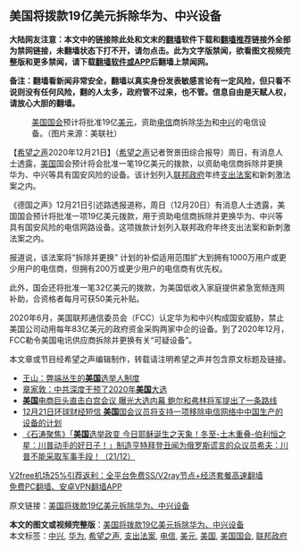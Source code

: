  <h2>美国将拨款19亿美元拆除华为、中兴设备</h2> <p class="notice"><b>大陆网友注意：本文中的链接除此处和文末的<a href="https://github.com/bannedbook/fanqiang" >翻墙</a>软件下载和<a href="https://github.com/killgcd/justmysocks/blob/master/README.md">翻墙推荐</a>链接外全部为禁网链接，未翻墙状态下打不开，请勿点击。此为文字版禁闻，欲看图文视频完整版和更多禁闻，请下载<a href="https://github.com/bannedbook/fanqiang">翻墙软件或APP</a>后翻墙上禁闻网。</p><p>备注：翻墙看新闻非常安全，翻墙以真实身份发表敏感言论有一定风险，但只看不说则没有任何风险，翻的人太多，政府管不过来，也不管。信息自由是天赋人权，请放心大胆的翻墙。</b></p>  <div class="entry"> <figure><figcaption><a href="https://www.bannedbook.org/bnews/tag/%e7%be%8e%e5%9b%bd%e5%9b%bd%e4%bc%9a/" class="st_tag internal_tag" rel="tag" title="标签 美国国会 下的日志">美国国会</a>预计将批准19亿<a href="https://www.bannedbook.org/bnews/tag/%e7%be%8e%e5%85%83/" class="st_tag internal_tag" rel="tag" title="标签 美元 下的日志">美元</a>，资助<a href="https://www.bannedbook.org/bnews/tag/%E7%94%B5%E4%BF%A1/" class="st_tag internal_tag" rel="tag" title="标签 电信 下的日志">电信</a>商拆除<a href="https://www.bannedbook.org/bnews/tag/%e5%8d%8e%e4%b8%ba/" class="st_tag internal_tag" rel="tag" title="标签 华为 下的日志">华为</a>和<a href="https://www.bannedbook.org/bnews/tag/%e4%b8%ad%e5%85%b4/" class="st_tag internal_tag" rel="tag" title="标签 中兴 下的日志">中兴</a>的电信设备。（图片来源：美联社）</figcaption></figure> <p>【<span class='wp_keywordlink_affiliate'><a href="https://www.soundofhope.org" title="希望之声" target="_blank">希望之声</a></span>2020年12月21日】（<a href="https://www.bannedbook.org/bnews/tag/%e5%b8%8c%e6%9c%9b%e4%b9%8b%e5%a3%b0/" class="st_tag internal_tag" rel="tag" title="标签 希望之声 下的日志">希望之声</a>记者贺景田综合报导）周日，有消息人士透露，<a href="https://www.bannedbook.org/bnews/tag/%e7%be%8e%e5%9b%bd/" class="st_tag internal_tag" rel="tag" title="标签 美国 下的日志">美国</a>国会预计将会批准一笔19亿美元的拨款，以资助电信商拆除并更换华为、中兴等具有国安风险的设备。该计划列入<a href="https://www.bannedbook.org/bnews/tag/%e8%81%94%e9%82%a6%e6%94%bf%e5%ba%9c/" class="st_tag internal_tag" rel="tag" title="标签 联邦政府 下的日志">联邦政府</a>年终<a href="https://www.bannedbook.org/bnews/tag/%E6%94%AF%E5%87%BA%E6%B3%95%E6%A1%88/" class="st_tag internal_tag" rel="tag" title="标签 支出法案 下的日志">支出法案</a>和新刺激法案之内。</p> <p>《德国之声》12月21日引述路透报道称，周日（12月20日）有消息人士透露，美国国会预计将批准一项19亿美元拨款，用于资助电信商拆除并更换华为、中兴等具有国安风险的电信网路设备。这项拨款计划列入联邦政府年终支出法案和新刺激法案之内。</p> <p>报道说，该法案将“拆除并更换” 计划的补偿适用范围扩大到拥有1000万用户或更少用户的电信商，但拥有200万或更少用户的电信商有优先权。</p> <p>此外，国会还将批准一笔32亿美元的拨款，为美国低收入家庭提供紧急宽频连网补助，合资格者每月可获50美元补贴。</p>  <p>2020年6月，美国联邦通信委员会（FCC）认定华为和中兴构成国安威胁，禁止美国公司动用每年83亿美元的政府资金采购两家中企的设备。到了2020年12月，FCC勒令美国电讯供应商拆除并更换有关“可疑设备”。</p> <p>本文章或节目经希望之声编辑制作，转载请注明希望之声并包含原文标题及链接。</p> <ul class='op-related-articles' title='相关阅读'> <li><a href='https://www.bannedbook.org/bnews/baitai/20201222/1452455.html' target='_blank'>王山：弊端丛生的<b>美国</b>选举人制度</a></li> <li><a href='https://www.bannedbook.org/bnews/comments/20201222/1452426.html' target='_blank'>章家敦：中共深度干预了2020年<b>美国</b>大选</a></li> <li><a href='https://www.bannedbook.org/bnews/bannedvideo/20201222/1452418.html' target='_blank'><b>美国</b>电商巨头直击白宫会议 曝光大选内幕 鲍尔和弗林将军提出了一条路线</a></li> <li><a href='https://www.bannedbook.org/bnews/bannedvideo/20201222/1452399.html' target='_blank'>12月21日环球财经短信 <b>美国</b>国会议员将支持一项移除电信网络中中国生产的设备的计划</a></li> <li><a href='https://www.bannedbook.org/bnews/bannedvideo/20201222/1452388.html' target='_blank'>《石涛聚焦》「<b>美国</b>选举政变 今日耶稣诞生之天象！冬至-土木重叠-伯利恒之星：川普动手的好日子！」制造亨特拜登丑闻为俄罗斯谎言的众议员希夫：川普不能采取军事手段！（21/12）</a></li> </ul> <p class="texttj"> <a href="https://www.bannedbook.org/forum23/topic22702.html" target="_blank">V2free机场25%引荐返利：全平台免费SS/V2ray节点+经济套餐高速翻墙</a><br/> <a href="https://github.com/bannedbook/fanqiang/wiki/%E7%A6%81%E9%97%BB%E7%BD%91%E5%AE%89%E5%8D%93%E7%BF%BB%E5%A2%99%E6%96%B0%E9%97%BBAPP" target="_blank">免费PC翻墙、安卓VPN翻墙APP</a></p><p>原文链接：<a class="src_link"  href="https://www.soundofhope.org/post/455878" target="_blank">美国将拨款19亿美元拆除华为、中兴设备</a></p><a name='sharetosocial'></a>       <div><b>本文的图文或视频完整版</b>：<a href='https://www.bannedbook.org/bnews/comments/20201222/1452458.html'>美国将拨款19亿美元拆除华为、中兴设备</a></div>  </div><!--END ENTRY--> <div class="postfooter"> <div>本文标签：<a href="https://www.bannedbook.org/bnews/tag/%e4%b8%ad%e5%85%b4/" rel="tag">中兴</a>, <a href="https://www.bannedbook.org/bnews/tag/%e5%8d%8e%e4%b8%ba/" rel="tag">华为</a>, <a href="https://www.bannedbook.org/bnews/tag/%e5%b8%8c%e6%9c%9b%e4%b9%8b%e5%a3%b0/" rel="tag">希望之声</a>, <a href="https://www.bannedbook.org/bnews/tag/%E6%94%AF%E5%87%BA%E6%B3%95%E6%A1%88/" rel="tag">支出法案</a>, <a href="https://www.bannedbook.org/bnews/tag/%E7%94%B5%E4%BF%A1/" rel="tag">电信</a>, <a href="https://www.bannedbook.org/bnews/tag/%e7%be%8e%e5%85%83/" rel="tag">美元</a>, <a href="https://www.bannedbook.org/bnews/tag/%e7%be%8e%e5%9b%bd/" rel="tag">美国</a>, <a href="https://www.bannedbook.org/bnews/tag/%e7%be%8e%e5%9b%bd%e5%9b%bd%e4%bc%9a/" rel="tag">美国国会</a>, <a href="https://www.bannedbook.org/bnews/tag/%e8%81%94%e9%82%a6%e6%94%bf%e5%ba%9c/" rel="tag">联邦政府</a></div>  </div><!--END POSTFOOTER--> 